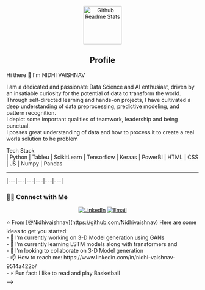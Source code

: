 <!--
**Nidhivaishnav/Nidhivaishnav** is a ✨ _special_ ✨ repository because its `README.md` (this file) appears on your GitHub profile.
--!>
<p align="center">
 <img width="100px" src="https://res.cloudinary.com/anuraghazra/image/upload/v1594908242/logo_ccswme.svg" align="center" alt="Github Readme Stats" />
 <h2 align="center">Profile</h2>
</p>

Hi there 👋 I'm NIDHI VAISHNAV

<div>
 <p>I am a dedicated and passionate Data Science and AI enthusiast, driven by an insatiable curiosity for the potential of data to transform the world.<br> Through self-directed learning and hands-on projects, I have cultivated a deep understanding of data preprocessing, predictive modeling, and pattern recognition.<br> I depict some important qualities of teamwork, leadership and being punctual.
<br>
I posses great understanding of data and how to process it to create a real worls solution to he problem</p>
</div>

Tech Stack<br>
| Python | Tableu | ScikitLearn | Tensorflow | Keraas | PowerBI | HTML | CSS | JS | Numpy | Pandas
<br><hr>

|---|---|---|---|---|---|
 



<h3> 🤝🏻 Connect with Me </h3>

<p align="center">
<a href="https://www.linkedin.com/in/nidhi-vaishnav-9514a422b/" target="_blank"><img alt="LinkedIn" src="https://img.shields.io/badge/LinkedIn-@nidhivaishnav-blue?style=flat&logo=linkedin"></a>
<a href="mailto:nidhivaishnav1207@gmail.com"><img alt="Email" src="https://img.shields.io/badge/Email-nidhivaishnav1207@gmail.com-blue?style=flat&logo=gmail"></a>
</p>


⭐️ From [@Nidhivaishnav](https://github.com/Nidhivaishnav)
Here are some ideas to get you started:
<br>
- 🔭 I’m currently working on 3-D Model generation using GANs <br>
- 🌱 I’m currently learning LSTM models along with transformers and  <br>
- 👯 I’m looking to collaborate on 3-D Model generation <br>
- 📫 How to reach me: https://www.linkedin.com/in/nidhi-vaishnav-9514a422b/<br>
- ⚡ Fun fact: I like to read and play Basketball<br>
-->
